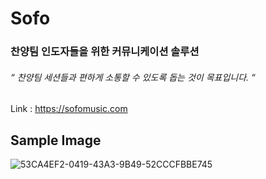 # Sofo
### 찬양팀 인도자들을 위한 커뮤니케이션 솔루션
###### “ 찬양팀 세션들과 편하게 소통할 수 있도록 돕는 것이 목표입니다. “
Link : https://sofomusic.com

## Sample Image


![53CA4EF2-0419-43A3-9B49-52CCCFBBE745](https://github.com/c-peace/Sofo-Project/assets/85606158/ce27f6fd-fb83-4b95-9d01-99f01b4acf9c)
